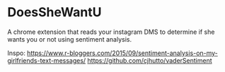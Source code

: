 # DoesSheWantU
A chrome extension that reads your instagram DMS to determine if she wants you or not using sentiment analysis.

Inspo:
https://www.r-bloggers.com/2015/09/sentiment-analysis-on-my-girlfriends-text-messages/
https://github.com/cjhutto/vaderSentiment

